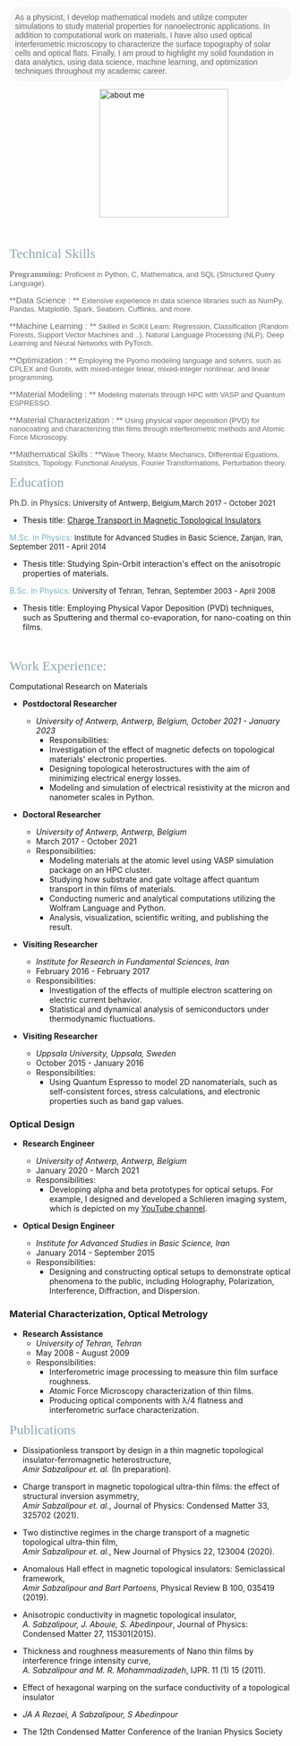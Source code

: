 <br><br>
<div style="background-color: #f7f7f7; border-radius: 20px; padding: 10px;">
<span style="font-size: 14px; color: dimgray; font-family: 'Avenir Next LT Pro', sans-serif;">As a physicist, I develop mathematical models and utilize computer simulations to study material properties for nanoelectronic applications. In addition to computational work on materials, I have also used optical interferometric microscopy to characterize the surface topography of solar cells and optical flats. Finally, I am proud to highlight my solid foundation in data analytics, using data science, machine learning, and optimization techniques throughout my academic career.</span> </div>

&nbsp;&nbsp;&nbsp;&nbsp;&nbsp;&nbsp;&nbsp;&nbsp;&nbsp;&nbsp;&nbsp;&nbsp;&nbsp;&nbsp;&nbsp; &nbsp; &nbsp; &nbsp; &nbsp; &nbsp; &nbsp; &nbsp;&nbsp;&nbsp;&nbsp;&nbsp;&nbsp;&nbsp;&nbsp;&nbsp;&nbsp; &nbsp; 
<img src="https://raw.githubusercontent.com/AmirSabzalipour/Data_Science/main/images/me.png" alt="about me" width="230">
<br><br><br>

<span style="font-size: 24px; color: #90A4AE ; font-family: 'Avenir Next LT Pro'">Technical Skills </span>

<span style="font-size: 15px; color: gray; font-family: 'Avenir Next LT Pro'">**Programming:**</span> <span style="font-size:13px; color:dimgray;  font-family: 'Avenir Next LT Pro', sans-serif;">Proficient in Python, C, Mathematica, and SQL (Structured Query Language).</span> 

<span style="font-size: 15px; color: #696969; font-family: 'Avenir Next LT Pro', sans-serif;">**Data Science  : ** </span> <span style="font-size:13px;  color:dimgray; font-family: 'Avenir Next LT Pro', sans-serif;">Extensive experience in data science libraries such as NumPy, Pandas, Matplotlib, Spark, Seaborn, Cufflinks, and more.</span> 

<span style="font-size: 15px; color: #696969; font-family: 'Avenir Next LT Pro', sans-serif;">**Machine Learning  : **</span> <span style="font-size:13px;color:dimgray; font-family: 'Avenir Next LT Pro', sans-serif;"> Skilled in SciKit Learn: Regression, Classification (Random Forests, Support Vector Machines and ..), Natural Language Processing (NLP), Deep Learning and Neural Networks with PyTorch.</span> 

<span style="font-size: 15px; color: #696969; font-family: 'Avenir Next LT Pro', sans-serif;">**Optimization : **</span> <span style="font-size:13px;color:dimgray; font-family: 'Avenir Next LT Pro', sans-serif;">Employing the Pyomo modeling language and solvers, such as CPLEX and Gurobi, with mixed-integer linear, mixed-integer nonlinear, and linear programming.</span>

<span style="font-size: 15px; color: #696969; font-family: 'Avenir Next LT Pro', sans-serif;">**Material Modeling : **</span> <span style="font-size:13px;color:dimgray; font-family: 'Avenir Next LT Pro', sans-serif;">Modeling materials through HPC with VASP and Quantum ESPRESSO.</span>


<span style="font-size: 15px; color: #696969; font-family: 'Avenir Next LT Pro', sans-serif;">**Material Characterization : **</span> <span style="font-size:13px;color:dimgray; font-family: 'Avenir Next LT Pro', sans-serif;">Using physical vapor deposition (PVD) for nanocoating and characterizing thin films through interferometric methods and Atomic Force Microscopy.
</span>

<span style="font-size: 15px; color: #696969; font-family: 'Avenir Next LT Pro', sans-serif;">**Mathematical Skills : **</span><span style="font-size:13px;color:dimgray; font-family: 'Avenir Next LT Pro', sans-serif;">Wave Theory, Matrix Mechanics, Differential Equations, Statistics, Topology, Functional Analysis, Fourier Transformations, Perturbation theory.
</span> 

<span style="font-size: 24px; color: #90A4AE ; font-family: 'Avenir Next LT Pro'">Education </span>

<span style="font-size:14px; color:#383838 ;">Ph.D. in Physics:</span> <span style="font-size:13px;">University of Antwerp, Belgium,March 2017 - October 2021</span> 
- Thesis title: [Charge Transport in Magnetic Topological Insulators](https://repository.uantwerpen.be/docstore/d:irua:8696)


<span style="font-size:14px; color:#7cafc2;">M.Sc. in Physics:</span> <span style="font-size:13px;">Institute for Advanced Studies in Basic Science, Zanjan, Iran, September 2011 - April 2014 </span> 
- Thesis title: Studying Spin-Orbit interaction's effect on the anisotropic properties of materials.

<span style="font-size:14px; color:#7cafc2;"> B.Sc. in Physics: </span> <span style="font-size:13px;">University of Tehran, Tehran, September 2003 - April 2008 </span> 
- Thesis title: Employing Physical Vapor Deposition (PVD) techniques, such as Sputtering and thermal co-evaporation, for nano-coating on thin films.
<br><br><br>

<span style="font-size: 24px; color: #90A4AE ; font-family: 'Avenir Next LT Pro'">Work Experience: </span>

Computational Research on Materials

- **Postdoctoral Researcher**
  - *University of Antwerp, Antwerp, Belgium, October 2021 - January 2023*
    - Responsibilities:
    - Investigation of the effect of magnetic defects on topological materials' electronic properties.
    - Designing topological heterostructures with the aim of minimizing electrical energy losses.
    - Modeling and simulation of electrical resistivity at the micron and nanometer scales in Python.

- **Doctoral Researcher**
  - *University of Antwerp, Antwerp, Belgium*
  - March 2017 - October 2021
  - Responsibilities:
    - Modeling materials at the atomic level using VASP simulation package on an HPC cluster.
    - Studying how substrate and gate voltage affect quantum transport in thin films of materials.
    - Conducting numeric and analytical computations utilizing the Wolfram Language and Python.
    - Analysis, visualization, scientific writing, and publishing the result.

- **Visiting Researcher**
  - *Institute for Research in Fundamental Sciences, Iran*
  - February 2016 - February 2017
  - Responsibilities:
    - Investigation of the effects of multiple electron scattering on electric current behavior.
    - Statistical and dynamical analysis of semiconductors under thermodynamic fluctuations.

- **Visiting Researcher**
  - *Uppsala University, Uppsala, Sweden*
  - October 2015 - January 2016
  - Responsibilities:
    - Using Quantum Espresso to model 2D nanomaterials, such as self-consistent forces, stress calculations, and electronic properties such as band gap values.

### Optical Design

- **Research Engineer**
  - *University of Antwerp, Antwerp, Belgium*
  - January 2020 - March 2021
  - Responsibilities:
    - Developing alpha and beta prototypes for optical setups. For example, I designed and developed a Schlieren imaging system, which is depicted on my [YouTube channel](https://www.youtube.com/channel/UC0ghSST2dX-Yt1UBAKqMLZA).

- **Optical Design Engineer**
  - *Institute for Advanced Studies in Basic Science, Iran*
  - January 2014 - September 2015
  - Responsibilities:
    - Designing and constructing optical setups to demonstrate optical phenomena to the public, including Holography, Polarization, Interference, Diffraction, and Dispersion.

### Material Characterization, Optical Metrology

- **Research Assistance**
  - *University of Tehran, Tehran*
  - May 2008 - August 2009
  - Responsibilities:
    - Interferometric image processing to measure thin film surface roughness.
    - Atomic Force Microscopy characterization of thin films.
    - Producing optical components with λ/4 flatness and interferometric surface characterization.

<span style="font-size: 24px; color: #90A4AE ; font-family: 'Avenir Next LT Pro'">Publications </span>

- Dissipationless transport by design in a thin magnetic topological insulator-ferromagnetic heterostructure,   
  *Amir Sabzalipour et. al.* (In preparation).
  
- Charge transport in magnetic topological ultra-thin films: the effect of structural inversion asymmetry,   
  *Amir Sabzalipour et. al.*, Journal of Physics: Condensed Matter 33, 325702 (2021).
  
- Two distinctive regimes in the charge transport of a magnetic topological ultra-thin film,   
  *Amir Sabzalipour et. al.*, New Journal of Physics 22, 123004 (2020).
  
- Anomalous Hall effect in magnetic topological insulators: Semiclassical framework,      
  *Amir Sabzalipour and Bart Partoens*, Physical Review B 100, 035419 (2019).
  
- Anisotropic conductivity in magnetic topological insulator,  
  *A. Sabzalipour, J. Abouie, S. Abedinpour*, Journal of Physics: Condensed Matter 27, 115301(2015).
  
- Thickness and roughness measurements of Nano thin films by interference fringe intensity curve,  
  *A. Sabzalipour and M. R. Mohammadizadeh*, IJPR. 11 (1) 15 (2011).
  
- Effect of hexagonal warping on the surface conductivity of a topological insulator  
- *JA A Rezaei, A Sabzalipour, S Abedinpour*  
- The 12th Condensed Matter Conference of the Iranian Physics Society
